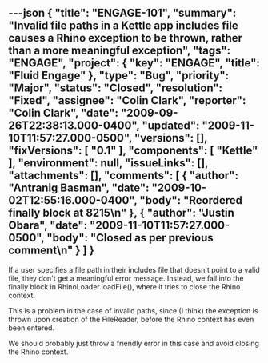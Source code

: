 ---json
{
  "title": "ENGAGE-101",
  "summary": "Invalid file paths in a Kettle app includes file causes a Rhino exception to be thrown, rather than a more meaningful exception",
  "tags": "ENGAGE",
  "project": {
    "key": "ENGAGE",
    "title": "Fluid Engage"
  },
  "type": "Bug",
  "priority": "Major",
  "status": "Closed",
  "resolution": "Fixed",
  "assignee": "Colin Clark",
  "reporter": "Colin Clark",
  "date": "2009-09-26T22:38:13.000-0400",
  "updated": "2009-11-10T11:57:27.000-0500",
  "versions": [],
  "fixVersions": [
    "0.1"
  ],
  "components": [
    "Kettle"
  ],
  "environment": null,
  "issueLinks": [],
  "attachments": [],
  "comments": [
    {
      "author": "Antranig Basman",
      "date": "2009-10-02T12:55:16.000-0400",
      "body": "Reordered finally block at  8215\n"
    },
    {
      "author": "Justin Obara",
      "date": "2009-11-10T11:57:27.000-0500",
      "body": "Closed as per previous comment\n"
    }
  ]
}
---
If a user specifies a file path in their includes file that doesn't point to a valid file, they don't get a meaningful error message. Instead, we fall into the finally block in RhinoLoader.loadFile(), where it tries to close the Rhino context.&#x20;

This is a problem in the case of invalid paths, since (I think) the exception is thrown upon creation of the FileReader, before the Rhino context has even been entered.

We should probably just throw a friendly error in this case and avoid closing the Rhino context.

        